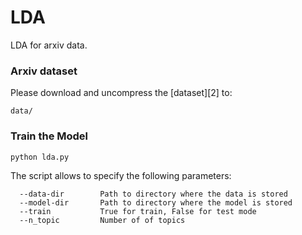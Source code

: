# LDA
LDA for arxiv data.
### Arxiv dataset
Please download and uncompress the [dataset][2] to: 
```
data/
```
### Train the Model

```
python lda.py
```
The script allows to specify the following parameters:
```
  --data-dir        Path to directory where the data is stored
  --model-dir       Path to directory where the model is stored
  --train           True for train, False for test mode
  --n_topic         Number of of topics
```
